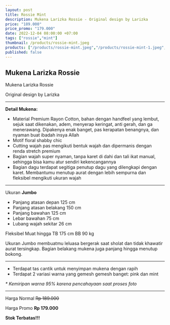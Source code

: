 ```yaml
---
layout: post
title: Rossie Mint
description: Mukena Larizka Rossie - Original design by Larizka
price: "189.000"
price_promo: "179.000"
date: 2022-12-04 08:00:00 +07:00
tags: ["rossie","mint"]
thumbnail: /products/rossie-mint.jpeg
products: ["/products/rossie-mint.jpeg","/products/rossie-mint-1.jpeg","/products/rossie-mint-2.jpeg","/products/rossie-mint-3.jpeg"]
published: false
---
```


## Mukena Larizka Rossie ##

Mukena Larizka Rossie

Original design by Larizka

---

**Detail Mukena:**

* Material Premium Rayon Cotton, bahan dengan handfeel yang lembut, sejuk saat dikenakan, adem, menyerap keringat, anti gerah, dan ga menerawang. Dipakenya enak banget, pas kerapatan benangnya, dan nyaman buat ibadah insya Allah
* Motif floral shabby chic
* Cutting wajah pas mengikuti bentuk wajah dan dipermanis dengan renda stretch premium
* Bagian wajah super nyaman, tanpa karet di dahi dan tali ikat manual, sehingga bisa kamu atur sendiri kekencangannya
* Bagian dagu terdapat segitiga penutup dagu yang dilengkapi dengan karet. Membantumu menutup aurat dengan lebih sempurna dan fleksibel mengikuti ukuran wajah

---

Ukuran **Jumbo**

* Panjang atasan depan 125 cm
* Panjang atasan belakang 150 cm
* Panjang bawahan 125 cm
* Lebar bawahan 75 cm
* Lubang wajah sekitar 26 cm

Fleksibel Muat hingga TB 175 cm BB 90 kg

Ukuran Jumbo membuatmu leluasa bergerak saat sholat dan tidak khawatir aurat tersingkap. Bagian belakang mukena juga panjang hingga menutup bokong.

---

* Terdapat tas cantik untuk menyimpan mukena dengan rapih
* Terdapat 2 variasi warna yang gemesh gemesh banget: pink dan mint
 
_* Kemiripan warna 95% karena pencahayaan saat proses foto_

---

Harga Normal ~~Rp 189.000~~

Harga Promo **Rp 179.000**

**Stok Terbatas!!!**
